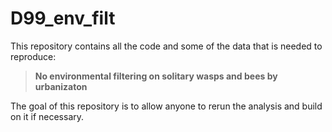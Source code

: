 # D99_env_filt 

This repository contains all the code and some of the data that is needed to reproduce:

> **No environmental filtering on solitary wasps and bees by urbanizaton**

The goal of this repository is to allow anyone to rerun the analysis and build on it if necessary.

